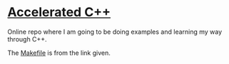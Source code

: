 # [Accelerated C++](http://www.amazon.com/Accelerated-C-Practical-Programming-Example/dp/020170353X)

Online repo where I am going to be doing examples and learning my way through C++. 

The [Makefile](http://www.cs.swarthmore.edu/~newhall/unixhelp/howto_makefiles.html) is from the link given.
